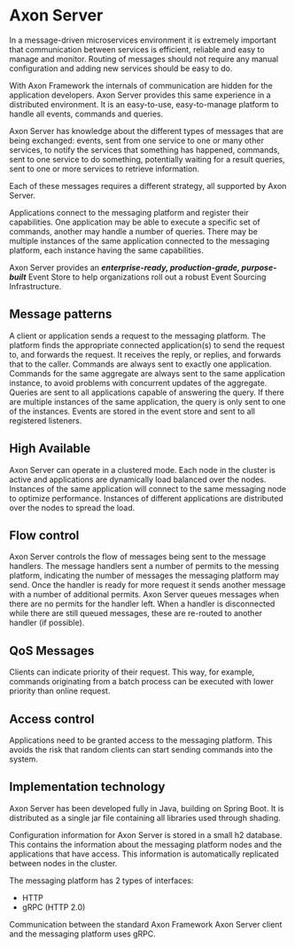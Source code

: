 # Axon Server

In a message-driven microservices environment it is extremely important that communication between services is efficient, reliable and easy to manage and monitor. Routing of messages should not require any manual configuration and adding new services should be easy to do.

With Axon Framework the internals of communication are hidden for the application developers. Axon Server provides this same experience in a distributed environment. It is an easy-to-use, easy-to-manage platform to handle all events, commands and queries.

Axon Server has knowledge about the different types of messages that are being exchanged: events, sent from one service to one or many other services, to notify the services that something has happened, commands, sent to one service to do something, potentially waiting for a result queries, sent to one or more services to retrieve information.

Each of these messages requires a different strategy, all supported by Axon Server.

Applications connect to the messaging platform and register their capabilities. One application may be able to execute a specific set of commands, another may handle a number of queries. There may be multiple instances of the same application connected to the messaging platform, each instance having the same capabilities.

Axon Server provides an _**enterprise-ready, production-grade, purpose-built**_ Event Store to help organizations roll out a robust Event Sourcing Infrastructure.

## Message patterns

A client or application sends a request to the messaging platform. The platform finds the appropriate connected application\(s\) to send the request to, and forwards the request. It receives the reply, or replies, and forwards that to the caller. Commands are always sent to exactly one application. Commands for the same aggregate are always sent to the same application instance, to avoid problems with concurrent updates of the aggregate. Queries are sent to all applications capable of answering the query. If there are multiple instances of the same application, the query is only sent to one of the instances. Events are stored in the event store and sent to all registered listeners.

## High Available

Axon Server can operate in a clustered mode. Each node in the cluster is active and applications are dynamically load balanced over the nodes. Instances of the same application will connect to the same messaging node to optimize performance. Instances of different applications are distributed over the nodes to spread the load.

## Flow control

Axon Server controls the flow of messages being sent to the message handlers. The message handlers sent a number of permits to the messing platform, indicating the number of messages the messaging platform may send. Once the handler is ready for more request it sends another message with a number of additional permits. Axon Server queues messages when there are no permits for the handler left. When a handler is disconnected while there are still queued messages, these are re-routed to another handler \(if possible\).

## QoS Messages

Clients can indicate priority of their request. This way, for example, commands originating from a batch process can be executed with lower priority than online request.

## Access control

Applications need to be granted access to the messaging platform. This avoids the risk that random clients can start sending commands into the system.

## Implementation technology

Axon Server has been developed fully in Java, building on Spring Boot. It is distributed as a single jar file containing all libraries used through shading.

Configuration information for Axon Server is stored in a small h2 database. This contains the information about the messaging platform nodes and the applications that have access. This information is automatically replicated between nodes in the cluster.

The messaging platform has 2 types of interfaces:

* HTTP
* gRPC \(HTTP 2.0\)

Communication between the standard Axon Framework Axon Server client and the messaging platform uses gRPC.

